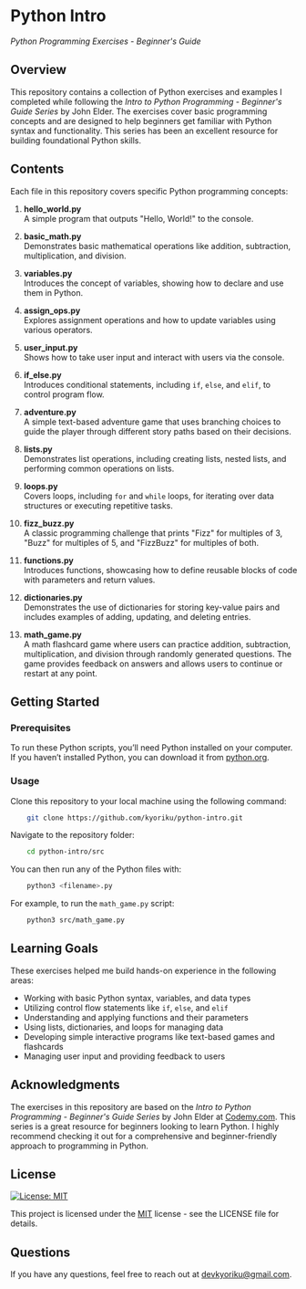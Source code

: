 # Python Intro
*Python Programming Exercises - Beginner's Guide*

## Overview
This repository contains a collection of Python exercises and examples I completed while following the *Intro to Python Programming - Beginner's Guide Series* by John Elder. The exercises cover basic programming concepts and are designed to help beginners get familiar with Python syntax and functionality. This series has been an excellent resource for building foundational Python skills.

## Contents
Each file in this repository covers specific Python programming concepts:

1. **hello_world.py**  
   A simple program that outputs "Hello, World!" to the console.

2. **basic_math.py**  
   Demonstrates basic mathematical operations like addition, subtraction, multiplication, and division.

3. **variables.py**  
   Introduces the concept of variables, showing how to declare and use them in Python.

4. **assign_ops.py**  
   Explores assignment operations and how to update variables using various operators.

5. **user_input.py**  
   Shows how to take user input and interact with users via the console.

6. **if_else.py**  
   Introduces conditional statements, including `if`, `else`, and `elif`, to control program flow.

7. **adventure.py**  
   A simple text-based adventure game that uses branching choices to guide the player through different story paths based on their decisions.

8. **lists.py**  
   Demonstrates list operations, including creating lists, nested lists, and performing common operations on lists.

9. **loops.py**  
   Covers loops, including `for` and `while` loops, for iterating over data structures or executing repetitive tasks.

10. **fizz_buzz.py**  
    A classic programming challenge that prints "Fizz" for multiples of 3, "Buzz" for multiples of 5, and "FizzBuzz" for multiples of both.

11. **functions.py**  
    Introduces functions, showcasing how to define reusable blocks of code with parameters and return values.

12. **dictionaries.py**  
    Demonstrates the use of dictionaries for storing key-value pairs and includes examples of adding, updating, and deleting entries.

13. **math_game.py**  
    A math flashcard game where users can practice addition, subtraction, multiplication, and division through randomly generated questions. The game provides feedback on answers and allows users to continue or restart at any point.

## Getting Started

### Prerequisites
To run these Python scripts, you’ll need Python installed on your computer. If you haven’t installed Python, you can download it from [python.org](https://www.python.org/).

### Usage
Clone this repository to your local machine using the following command:
```bash
    git clone https://github.com/kyoriku/python-intro.git
```

Navigate to the repository folder:
```bash
    cd python-intro/src
```

You can then run any of the Python files with:
```bash
    python3 <filename>.py
```

For example, to run the `math_game.py` script:
```bash
    python3 src/math_game.py
```

## Learning Goals
These exercises helped me build hands-on experience in the following areas:

- Working with basic Python syntax, variables, and data types
- Utilizing control flow statements like `if`, `else`, and `elif`
- Understanding and applying functions and their parameters
- Using lists, dictionaries, and loops for managing data
- Developing simple interactive programs like text-based games and flashcards
- Managing user input and providing feedback to users

## Acknowledgments
The exercises in this repository are based on the *Intro to Python Programming - Beginner's Guide Series* by John Elder at [Codemy.com](https://codemy.com). This series is a great resource for beginners looking to learn Python. I highly recommend checking it out for a comprehensive and beginner-friendly approach to programming in Python.

## License
[![License: MIT](https://img.shields.io/badge/License-MIT-blue.svg?style=for-the-badge&logo=mit)](https://opensource.org/licenses/MIT)

This project is licensed under the [MIT](https://opensource.org/licenses/MIT) license - see the LICENSE file for details.

## Questions
If you have any questions, feel free to reach out at devkyoriku@gmail.com.